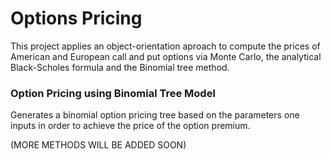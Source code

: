 # Options Pricing
This project applies an object-orientation aproach to compute the prices of American and European call and put options via Monte Carlo, the analytical Black-Scholes formula and the Binomial tree method.

### Option Pricing using Binomial Tree Model
Generates a binomial option pricing tree based on the parameters one inputs in order to achieve the price of the option premium. 

(MORE METHODS WILL BE ADDED SOON)
